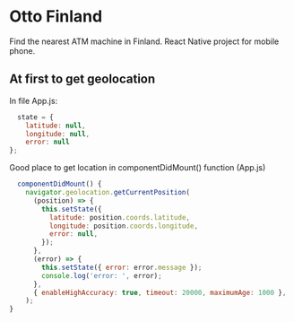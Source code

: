 # Otto Finland
Find the nearest ATM machine in Finland. React Native project for mobile phone.
## At first to get geolocation
In file App.js:
```js
  state = {
    latitude: null,
    longitude: null,
    error: null
};
```
Good place to get location in componentDidMount() function (App.js)
```js
  componentDidMount() {
    navigator.geolocation.getCurrentPosition(
      (position) => {
        this.setState({
          latitude: position.coords.latitude,
          longitude: position.coords.longitude,
          error: null,
        });
      },
      (error) => {
        this.setState({ error: error.message });
        console.log('error: ', error);
      },
      { enableHighAccuracy: true, timeout: 20000, maximumAge: 1000 },
    );
}
```
